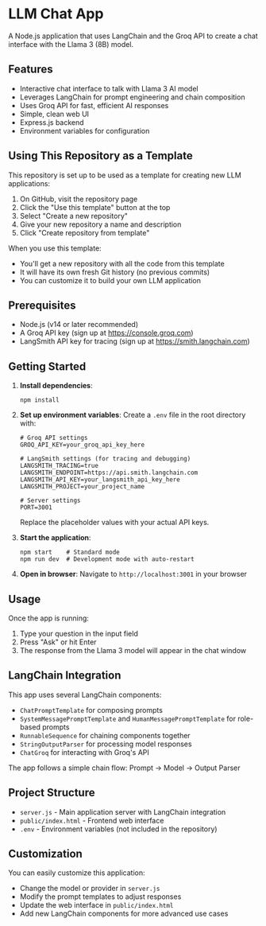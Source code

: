 # LLM Chat App

A Node.js application that uses LangChain and the Groq API to create a chat interface with the Llama 3 (8B) model.

## Features

- Interactive chat interface to talk with Llama 3 AI model
- Leverages LangChain for prompt engineering and chain composition
- Uses Groq API for fast, efficient AI responses
- Simple, clean web UI
- Express.js backend
- Environment variables for configuration

## Using This Repository as a Template

This repository is set up to be used as a template for creating new LLM applications:

1. On GitHub, visit the repository page
2. Click the "Use this template" button at the top
3. Select "Create a new repository"
4. Give your new repository a name and description
5. Click "Create repository from template"

When you use this template:
- You'll get a new repository with all the code from this template
- It will have its own fresh Git history (no previous commits)
- You can customize it to build your own LLM application

## Prerequisites

- Node.js (v14 or later recommended)
- A Groq API key (sign up at https://console.groq.com)
- LangSmith API key for tracing (sign up at https://smith.langchain.com)

## Getting Started

1. **Install dependencies**:
   ```
   npm install
   ```

2. **Set up environment variables**:
   Create a `.env` file in the root directory with:
   ```
   # Groq API settings
   GROQ_API_KEY=your_groq_api_key_here
   
   # LangSmith settings (for tracing and debugging)
   LANGSMITH_TRACING=true
   LANGSMITH_ENDPOINT=https://api.smith.langchain.com
   LANGSMITH_API_KEY=your_langsmith_api_key_here
   LANGSMITH_PROJECT=your_project_name
   
   # Server settings
   PORT=3001
   ```
   Replace the placeholder values with your actual API keys.

3. **Start the application**:
   ```
   npm start    # Standard mode
   npm run dev  # Development mode with auto-restart
   ```

4. **Open in browser**:
   Navigate to `http://localhost:3001` in your browser

## Usage

Once the app is running:
1. Type your question in the input field 
2. Press "Ask" or hit Enter
3. The response from the Llama 3 model will appear in the chat window

## LangChain Integration

This app uses several LangChain components:
- `ChatPromptTemplate` for composing prompts
- `SystemMessagePromptTemplate` and `HumanMessagePromptTemplate` for role-based prompts
- `RunnableSequence` for chaining components together
- `StringOutputParser` for processing model responses
- `ChatGroq` for interacting with Groq's API

The app follows a simple chain flow: Prompt → Model → Output Parser

## Project Structure

- `server.js` - Main application server with LangChain integration
- `public/index.html` - Frontend web interface
- `.env` - Environment variables (not included in the repository)

## Customization

You can easily customize this application:

- Change the model or provider in `server.js` 
- Modify the prompt templates to adjust responses
- Update the web interface in `public/index.html`
- Add new LangChain components for more advanced use cases
